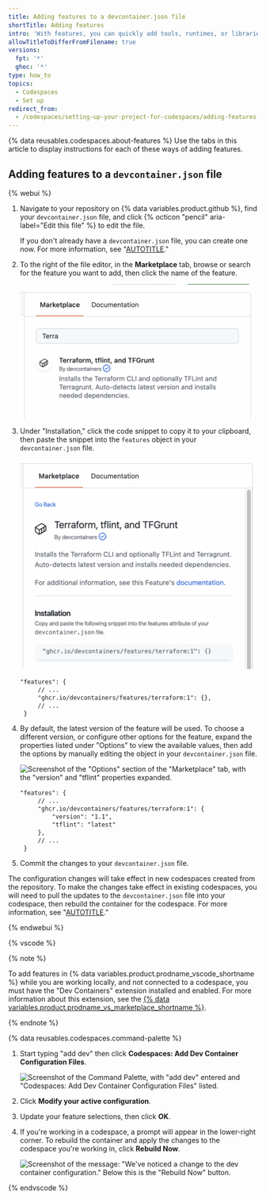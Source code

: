 ```yaml
---
title: Adding features to a devcontainer.json file
shortTitle: Adding features
intro: 'With features, you can quickly add tools, runtimes, or libraries to your dev container configuration.'
allowTitleToDifferFromFilename: true
versions:
  fpt: '*'
  ghec: '*'
type: how_to
topics:
  - Codespaces
  - Set up
redirect_from:
  - /codespaces/setting-up-your-project-for-codespaces/adding-features-to-a-devcontainer-file
---
```


{% data reusables.codespaces.about-features %} Use the tabs in this article to display instructions for each of these ways of adding features.

## Adding features to a `devcontainer.json` file

{% webui %}

1. Navigate to your repository on {% data variables.product.github %}, find your `devcontainer.json` file, and click {% octicon "pencil" aria-label="Edit this file" %} to edit the file.

   If you don't already have a `devcontainer.json` file, you can create one now. For more information, see "[AUTOTITLE](/codespaces/setting-up-your-project-for-codespaces/adding-a-dev-container-configuration/introduction-to-dev-containers#creating-a-custom-dev-container-configuration)."
1. To the right of the file editor, in the **Marketplace** tab, browse or search for the feature you want to add, then click the name of the feature.

   ![Screenshot of the "Marketplace" tab with "Terra" in the search box and the Terraform feature listed in the search results.](/assets/images/help/codespaces/feature-marketplace.png)

1. Under "Installation," click the code snippet to copy it to your clipboard, then paste the snippet into the `features` object in your `devcontainer.json` file.

   ![Screenshot of the "Marketplace" tab showing the installation code snippet for Terraform.](/assets/images/help/codespaces/feature-installation-code.png)

   ```jsonc
   "features": {
        // ...
        "ghcr.io/devcontainers/features/terraform:1": {},
        // ...
	}
    ```

1. By default, the latest version of the feature will be used. To choose a different version, or configure other options for the feature, expand the properties listed under "Options" to view the available values, then add the options by manually editing the object in your `devcontainer.json` file.

   ![Screenshot of the "Options" section of the "Marketplace" tab, with the "version" and "tflint" properties expanded.](/assets/images/help/codespaces/feature-options.png)

   ```jsonc
   "features": {
        // ...
        "ghcr.io/devcontainers/features/terraform:1": {
            "version": "1.1",
            "tflint": "latest"
        },
        // ...
	}
    ```

1. Commit the changes to your `devcontainer.json` file.

The configuration changes will take effect in new codespaces created from the repository. To make the changes take effect in existing codespaces, you will need to pull the updates to the `devcontainer.json` file into your codespace, then rebuild the container for the codespace. For more information, see "[AUTOTITLE](/codespaces/setting-up-your-project-for-codespaces/adding-a-dev-container-configuration/introduction-to-dev-containers#applying-configuration-changes-to-a-codespace)."

{% endwebui %}

{% vscode %}

{% note %}

To add features in {% data variables.product.prodname_vscode_shortname %} while you are working locally, and not connected to a codespace, you must have the "Dev Containers" extension installed and enabled. For more information about this extension, see the [{% data variables.product.prodname_vs_marketplace_shortname %}](https://marketplace.visualstudio.com/items?itemName=ms-vscode-remote.remote-containers).

{% endnote %}

{% data reusables.codespaces.command-palette %}
1. Start typing "add dev" then click **Codespaces: Add Dev Container Configuration Files**.

   ![Screenshot of the Command Palette, with "add dev" entered and "Codespaces: Add Dev Container Configuration Files" listed.](/assets/images/help/codespaces/add-prebuilt-container-command.png)

1. Click **Modify your active configuration**.
1. Update your feature selections, then click **OK**.
1. If you're working in a codespace, a prompt will appear in the lower-right corner. To rebuild the container and apply the changes to the codespace you're working in, click **Rebuild Now**.

   ![Screenshot of the message: "We've noticed a change to the dev container configuration." Below this is the "Rebuild Now" button.](/assets/images/help/codespaces/rebuild-prompt.png)

{% endvscode %}
